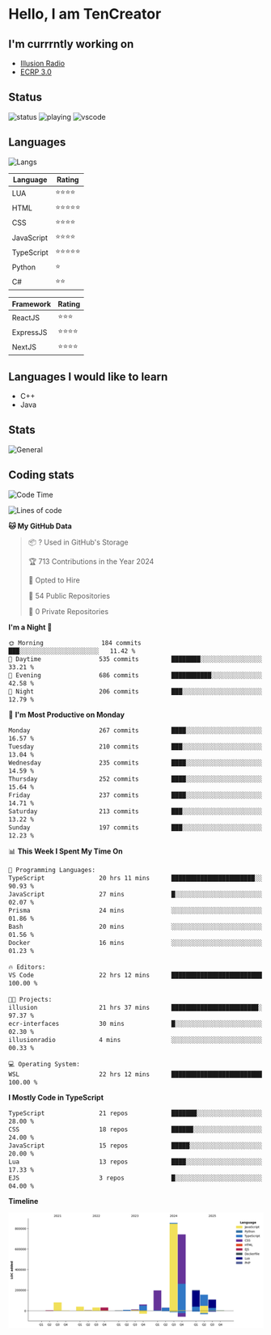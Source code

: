 # Hello, I am TenCreator

## I'm currrntly working on
- [Illusion Radio](https://illusionradio.co.uk/)
- [ECRP 3.0](http://github.com/Emerald-Coast-Roleplay/)

## Status
![status](https://api.statusbadges.me/badge/status/518334475038359555?simple=true&style=for-the-badge)
![playing](https://api.statusbadges.me/badge/playing/518334475038359555?style=for-the-badge)
![vscode](https://api.statusbadges.me/badge/vscode/518334475038359555?style=for-the-badge)

## Languages
![Langs](https://github-readme-stats.vercel.app/api/top-langs/?username=tencreator&layout=compact&theme=radical)


|Language|Rating|
|--------|------|
|LUA|⭐️⭐️⭐️⭐️|
|HTML|⭐️⭐️⭐️⭐️⭐️|
|CSS|⭐️⭐️⭐️⭐️|
|JavaScript|⭐️⭐️⭐️⭐️|
|TypeScript|⭐️⭐️⭐️⭐️⭐️|
|Python|⭐️|
|C#|⭐️⭐️ |

|Framework|Rating|
|--------|------|
|ReactJS|⭐️⭐️⭐|
|ExpressJS|⭐️⭐️⭐️⭐️|
|NextJS|⭐️⭐️⭐⭐️|

## Languages I would like to learn
- C++
- Java

## Stats
![General](https://github-readme-stats.vercel.app/api?username=tencreator&show_icons=true&theme=radical)

## Coding stats

<!--START_SECTION:waka-->
![Code Time](http://img.shields.io/badge/Code%20Time-324%20hrs%2022%20mins-blue)

![Lines of code](https://img.shields.io/badge/From%20Hello%20World%20I%27ve%20Written-1.8%20million%20lines%20of%20code-blue)

**🐱 My GitHub Data** 

> 📦 ? Used in GitHub's Storage 
 > 
> 🏆 713 Contributions in the Year 2024
 > 
> 💼 Opted to Hire
 > 
> 📜 54 Public Repositories 
 > 
> 🔑 0 Private Repositories 
 > 
**I'm a Night 🦉** 

```text
🌞 Morning                184 commits         ███░░░░░░░░░░░░░░░░░░░░░░   11.42 % 
🌆 Daytime                535 commits         ████████░░░░░░░░░░░░░░░░░   33.21 % 
🌃 Evening                686 commits         ███████████░░░░░░░░░░░░░░   42.58 % 
🌙 Night                  206 commits         ███░░░░░░░░░░░░░░░░░░░░░░   12.79 % 
```
📅 **I'm Most Productive on Monday** 

```text
Monday                   267 commits         ████░░░░░░░░░░░░░░░░░░░░░   16.57 % 
Tuesday                  210 commits         ███░░░░░░░░░░░░░░░░░░░░░░   13.04 % 
Wednesday                235 commits         ████░░░░░░░░░░░░░░░░░░░░░   14.59 % 
Thursday                 252 commits         ████░░░░░░░░░░░░░░░░░░░░░   15.64 % 
Friday                   237 commits         ████░░░░░░░░░░░░░░░░░░░░░   14.71 % 
Saturday                 213 commits         ███░░░░░░░░░░░░░░░░░░░░░░   13.22 % 
Sunday                   197 commits         ███░░░░░░░░░░░░░░░░░░░░░░   12.23 % 
```


📊 **This Week I Spent My Time On** 

```text
💬 Programming Languages: 
TypeScript               20 hrs 11 mins      ███████████████████████░░   90.93 % 
JavaScript               27 mins             █░░░░░░░░░░░░░░░░░░░░░░░░   02.07 % 
Prisma                   24 mins             ░░░░░░░░░░░░░░░░░░░░░░░░░   01.86 % 
Bash                     20 mins             ░░░░░░░░░░░░░░░░░░░░░░░░░   01.56 % 
Docker                   16 mins             ░░░░░░░░░░░░░░░░░░░░░░░░░   01.23 % 

🔥 Editors: 
VS Code                  22 hrs 12 mins      █████████████████████████   100.00 % 

🐱‍💻 Projects: 
illusion                 21 hrs 37 mins      ████████████████████████░   97.37 % 
ecr-interfaces           30 mins             █░░░░░░░░░░░░░░░░░░░░░░░░   02.30 % 
illusionradio            4 mins              ░░░░░░░░░░░░░░░░░░░░░░░░░   00.33 % 

💻 Operating System: 
WSL                      22 hrs 12 mins      █████████████████████████   100.00 % 
```

**I Mostly Code in TypeScript** 

```text
TypeScript               21 repos            ███████░░░░░░░░░░░░░░░░░░   28.00 % 
CSS                      18 repos            ██████░░░░░░░░░░░░░░░░░░░   24.00 % 
JavaScript               15 repos            █████░░░░░░░░░░░░░░░░░░░░   20.00 % 
Lua                      13 repos            ████░░░░░░░░░░░░░░░░░░░░░   17.33 % 
EJS                      3 repos             █░░░░░░░░░░░░░░░░░░░░░░░░   04.00 % 
```



**Timeline**

![Lines of Code chart](https://raw.githubusercontent.com/tencreator/tencreator/main/assets/bar_graph.png)


<!--END_SECTION:waka-->

